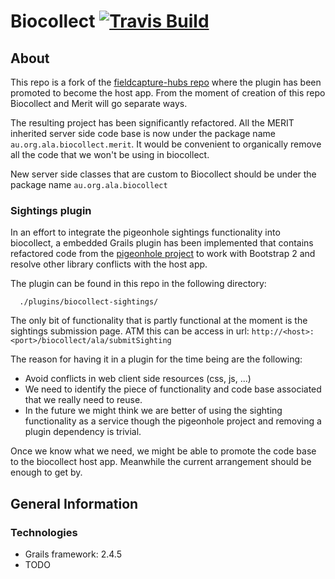 Biocollect [![Travis Build](https://travis-ci.org/AtlasOfLivingAustralia/biocollect.svg?branch=master)](https://travis-ci.org/AtlasOfLivingAustralia/biocollect)
==========

## About
This repo is a fork of the [fieldcapture-hubs repo](https://github.com/AtlasOfLivingAustralia/fieldcapture-hubs) where the plugin has been promoted to become the host app. From the moment of creation of this repo Biocollect and Merit will go separate ways.

The resulting project has been significantly refactored. All the MERIT inherited server side code base is now under the package name `au.org.ala.biocollect.merit`. It would be convenient to organically remove all the code that we won't be using in biocollect.

New server side classes that are custom to Biocollect should be under the package name `au.org.ala.biocollect`

### Sightings plugin
In an effort to integrate the pigeonhole sightings functionality into biocollect, a embedded Grails plugin has been implemented that contains refactored code from the [pigeonhole project](https://github.com/AtlasOfLivingAustralia/pigeonhole) to work with Bootstrap 2 and resolve other library conflicts with the host app.

The plugin can be found in this repo in the following directory:
```
  ./plugins/biocollect-sightings/
```

The only bit of functionality that is partly functional at the moment is the sightings submission page. ATM this can be access in url: `http://<host>:<port>/biocollect/ala/submitSighting`

The reason for having it in a plugin for the time being are the following:
* Avoid conflicts in web client side resources (css, js, ...)
* We need to identify the piece of functionality and code base associated that we really need to reuse.
* In the future we might think we are better of using the sighting functionality as a service though the pigeonhole project and removing a plugin dependency is trivial.

Once we know what we need, we might be able to promote the code base to the biocollect host app. Meanwhile the current arrangement should be enough to get by.

## General Information

### Technologies
  * Grails framework: 2.4.5
  * TODO
